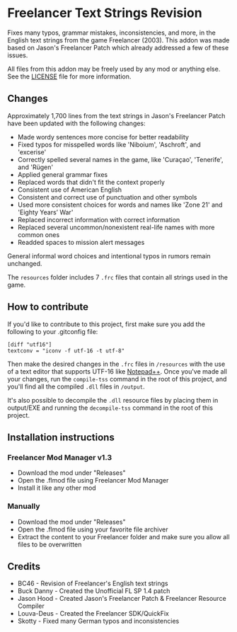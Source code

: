 # Freelancer Text Strings Revision
Fixes many typos, grammar mistakes, inconsistencies, and more, in the English text strings from the game Freelancer (2003).
This addon was made based on Jason's Freelancer Patch which already addressed a few of these issues.

All files from this addon may be freely used by any mod or anything else. See the [LICENSE](https://github.com/BC46/freelancer-text-strings-revision/blob/main/LICENSE) file for more information.

## Changes
Approximately 1,700 lines from the text strings in Jason's Freelancer Patch have been updated with the following changes:
* Made wordy sentences more concise for better readability
* Fixed typos for misspelled words like 'Niboium', 'Aschroft', and 'excerise'
* Correctly spelled several names in the game, like 'Curaçao', 'Tenerife', and 'Rügen'
* Applied general grammar fixes
* Replaced words that didn't fit the context properly
* Consistent use of American English
* Consistent and correct use of punctuation and other symbols
* Used more consistent choices for words and names like 'Zone 21' and 'Eighty Years’ War'
* Replaced incorrect information with correct information
* Replaced several uncommon/nonexistent real-life names with more common ones
* Readded spaces to mission alert messages

General informal word choices and intentional typos in rumors remain unchanged.

The `resources` folder includes 7 `.frc` files that contain all strings used in the game.

## How to contribute
If you'd like to contribute to this project, first make sure you add the following to your .gitconfig file:
```
[diff "utf16"]
textconv = "iconv -f utf-16 -t utf-8"
```

Then make the desired changes in the `.frc` files in `/resources` with the use of a text editor that supports UTF-16 like [Notepad++](https://notepad-plus-plus.org/downloads/). Once you've made all your changes, run the `compile-tss` command in the root of this project, and you'll find all the compiled `.dll` files in `/output`.

It's also possible to decompile the `.dll` resource files by placing them in output/EXE and running the `decompile-tss` command in the root of this project.

## Installation instructions
### Freelancer Mod Manager v1.3
* Download the mod under "Releases"
* Open the .flmod file using Freelancer Mod Manager
* Install it like any other mod

### Manually
* Download the mod under "Releases"
* Open the .flmod file using your favorite file archiver
* Extract the content to your Freelancer folder and make sure you allow all files to be overwritten

## Credits
* BC46 - Revision of Freelancer's English text strings
* Buck Danny - Created the Unofficial FL SP 1.4 patch
* Jason Hood - Created Jason's Freelancer Patch & Freelancer Resource Compiler
* Louva-Deus - Created the Freelancer SDK/QuickFix
* Skotty - Fixed many German typos and inconsistencies
